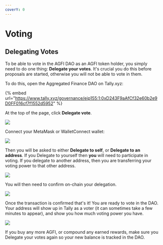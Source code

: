 ```yaml
---
coverY: 0
---
```


# Voting

## Delegating Votes

To be able to vote in the AGFI DAO as an AGFI token holder, you simply need to do one thing: **Delegate your votes**. It's crucial you do this before proposals are started, otherwise you will not be able to vote in them.

To do this, open the Aggregated Finance DAO on Tally.xyz:

{% embed url="https://www.tally.xyz/governance/eip155:1:0xD243F9aAfCf32e60b2e9D0FF016cf7f1552d5952" %}

At the top of the page, click **Delegate vote**.

![](https://blog.aggregated.finance/content/images/2022/05/image-4.png)

Connect your MetaMask or WalletConnect wallet:

![](https://blog.aggregated.finance/content/images/2022/05/image-5.png)

Then you will be asked to either **Delegate to self**, or **Delegate to an address**. If you Delegate to yourself then **you** will need to participate in voting. If you delegate to another address, then you are transferring your voting power to that other address.

![](https://blog.aggregated.finance/content/images/2022/05/image-6.png)

You will then need to confirm on-chain your delegation.

![](https://blog.aggregated.finance/content/images/2022/05/image-12.png)

Once the transaction is confirmed that's it! You are ready to vote in the DAO. Your address will show up in Tally as a voter (it can sometimes take a few minutes to appear), and show you how much voting power you have.

![](https://blog.aggregated.finance/content/images/2022/05/image-9.png)

If you buy any more AGFI, or compound any earned rewards, make sure you Delegate your votes again so your new balance is tracked in the DAO.
